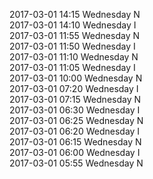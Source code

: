 2017-03-01 14:15 Wednesday  N  
2017-03-01 14:10 Wednesday  I  
2017-03-01 11:55 Wednesday  N  
2017-03-01 11:50 Wednesday  I  
2017-03-01 11:10 Wednesday  N  
2017-03-01 11:05 Wednesday  I  
2017-03-01 10:00 Wednesday  N  
2017-03-01 07:20 Wednesday  I  
2017-03-01 07:15 Wednesday  N  
2017-03-01 06:30 Wednesday  I  
2017-03-01 06:25 Wednesday  N  
2017-03-01 06:20 Wednesday  I  
2017-03-01 06:15 Wednesday  N  
2017-03-01 06:00 Wednesday  I  
2017-03-01 05:55 Wednesday  N  
